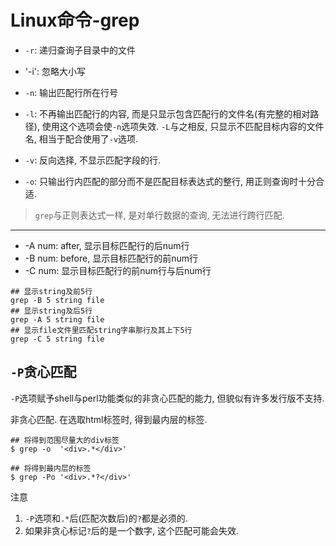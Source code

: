 # Linux命令-grep

- `-r`: 递归查询子目录中的文件
- '-i': 忽略大小写

- `-n`: 输出匹配行所在行号
- `-l`: 不再输出匹配行的内容, 而是只显示包含匹配行的文件名(有完整的相对路径), 使用这个选项会使`-n`选项失效. `-L`与之相反, 只显示不匹配目标内容的文件名, 相当于配合使用了`-v`选项.
- `-v`: 反向选择, 不显示匹配字段的行.
- `-o`: 只输出行内匹配的部分而不是匹配目标表达式的整行, 用正则查询时十分合适.

> `grep`与正则表达式一样, 是对单行数据的查询, 无法进行跨行匹配.

------

- -A num: after, 显示目标匹配行的后num行
- -B num: before, 显示目标匹配行的前num行
- -C num: 显示目标匹配行的前num行与后num行

```shell
## 显示string及前5行
grep -B 5 string file
## 显示string及后5行
grep -A 5 string file
## 显示file文件里匹配string字串那行及其上下5行
grep -C 5 string file
```

## `-P`贪心匹配

`-P`选项赋予shell与perl功能类似的非贪心匹配的能力, 但貌似有许多发行版不支持.

非贪心匹配. 在选取html标签时, 得到最内层的标签.

```
## 将得到范围尽量大的div标签
$ grep -o  '<div>.*</div>'

## 将得到最内层的标签
$ grep -Po '<div>.*?</div>'
```

注意

1. `-P`选项和`.*`后(匹配次数后)的`?`都是必须的.
2. 如果非贪心标记`?`后的是一个数字, 这个匹配可能会失效.
